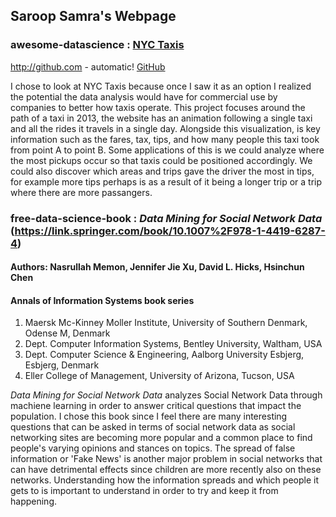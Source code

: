 ## Saroop Samra's Webpage

### awesome-datascience : [NYC Taxis](http://chriswhong.github.io/nyctaxi/)

http://github.com - automatic!
[GitHub](http://github.com)

I chose to look at NYC Taxis because once I saw it as an option I realized the potential the data analysis would have for commercial use by companies to better how taxis operate. This project focuses around the path of a taxi in 2013, the website has an animation following a single taxi and all the rides it travels in a single day. Alongside this visualization, is key information such as the fares, tax, tips, and how many people this taxi took from point A to point B. Some applications of this is we could analyze where the most pickups occur so that taxis could be positioned accordingly. We could also discover which areas and trips gave the driver the most in tips, for example more tips perhaps is as a result of it being a longer trip or a trip where there are more passangers.


### free-data-science-book : _Data Mining for Social Network Data_ (https://link.springer.com/book/10.1007%2F978-1-4419-6287-4)
#### Authors: Nasrullah Memon, Jennifer Jie Xu, David L. Hicks, Hsinchun Chen
#### Annals of Information Systems book series

1. Maersk Mc-Kinney Moller Institute, University of Southern Denmark, Odense M, Denmark
2. Dept. Computer Information Systems, Bentley University, Waltham, USA
3. Dept. Computer Science & Engineering, Aalborg University Esbjerg, Esbjerg, Denmark
4. Eller College of Management, University of Arizona, Tucson, USA


_Data Mining for Social Network Data_ analyzes Social Network Data through machiene learning in order to answer critical questions that impact the population. I chose this book since I feel there are many interesting questions that can be asked in terms of social network data as social networking sites are becoming more popular and a common place to find people's varying opinions and stances on topics. The spread of false information or 'Fake News' is another major problem in social networks that can have detrimental effects since children are more recently also on these networks. Understanding how the information spreads and which people it gets to is important to understand in order to try and keep it from happening.

